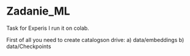 # Zadanie_ML
Task for Experis
I run it on colab. 


First of all you need to create catalogson drive:
  a) data/embeddings 
  b) data/Checkpoints
